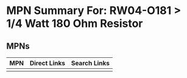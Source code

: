 



# MPN Summary For: RW04-O181 > 1/4 Watt 180 Ohm Resistor

## MPNs
  

|MPN|Direct Links|Search Links|
| :--- | :--- | :--- |
||||

